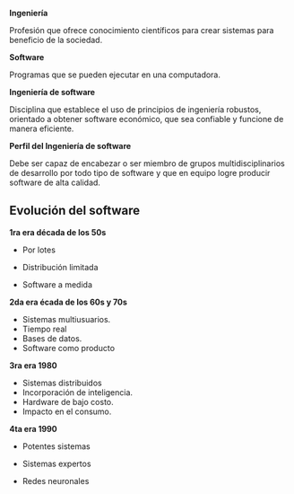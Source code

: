 **Ingeniería**

Profesión que ofrece conocimiento científicos para crear sistemas para beneficio de la sociedad.

**Software**

Programas  que se pueden ejecutar en una computadora.

**Ingeniería de software**

Disciplina que establece el uso de principios de ingeniería robustos, orientado a obtener software económico, que sea confiable y funcione de manera eficiente.

**Perfil del Ingeniería de software**

Debe ser capaz de encabezar o ser miembro de grupos multidisciplinarios de desarrollo por todo tipo de software y que en equipo logre producir software de alta calidad.



## Evolución del software

**1ra era década de los 50s**

- Por lotes

- Distribución limitada

- Software a medida

**2da era écada de los 60s y 70s**

- Sistemas multiusuarios.
- Tiempo real
- Bases de datos.
- Software como producto

**3ra era 1980**

- Sistemas distribuidos
- Incorporación de inteligencia.
- Hardware de bajo costo.
- Impacto en el consumo.

**4ta era 1990**

- Potentes sistemas

- Sistemas expertos

- Redes neuronales

  
